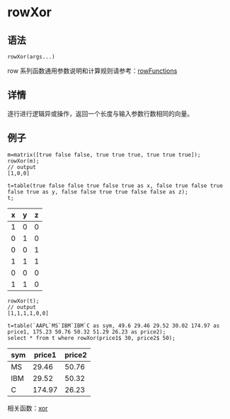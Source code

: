 # rowXor

## 语法

`rowXor(args...)`

row 系列函数通用参数说明和计算规则请参考：[rowFunctions](../themes/rowFunctions.html)

## 详情

逐行进行逻辑异或操作，返回一个长度与输入参数行数相同的向量。

## 例子

```
m=matrix([true false false, true true true, true true true]);
rowXor(m);
// output
[1,0,0]

t=table(true false false true false true as x, false true false true false true as y, false false true true false false as z);
t;
```

| x | y | z |
| --- | --- | --- |
| 1 | 0 | 0 |
| 0 | 1 | 0 |
| 0 | 0 | 1 |
| 1 | 1 | 1 |
| 0 | 0 | 0 |
| 1 | 1 | 0 |

```
rowXor(t);
// output
[1,1,1,1,0,0]

t=table(`AAPL`MS`IBM`IBM`C as sym, 49.6 29.46 29.52 30.02 174.97 as price1, 175.23 50.76 50.32 51.29 26.23 as price2);
select * from t where rowXor(price1$ 30, price2$ 50);
```

| sym | price1 | price2 |
| --- | --- | --- |
| MS | 29.46 | 50.76 |
| IBM | 29.52 | 50.32 |
| C | 174.97 | 26.23 |

相关函数：[xor](../x/xor.html)

